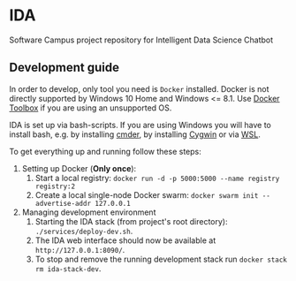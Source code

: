 # IDA
Software Campus project repository for Intelligent Data Science Chatbot

## Development guide

In order to develop, only tool you need is `Docker` installed.
Docker is not directly supported by Windows 10 Home and Windows <= 8.1.
Use [Docker Toolbox](https://docs.docker.com/toolbox/toolbox_install_windows/) if you are using an unsupported OS.

IDA is set up via bash-scripts. If you are using Windows you will have to install bash, e.g. by installing [cmder](https://cmder.net/), by installing [Cygwin](https://www.cygwin.com/) or via [WSL](https://docs.microsoft.com/en-us/windows/wsl/install-win10).

To get everything up and running follow these steps:
1. Setting up Docker (**Only once**):
	1. Start a local registry: `docker run -d -p 5000:5000 --name registry registry:2`
	2. Create a local single-node Docker swarm: `docker swarm init --advertise-addr 127.0.0.1`
2. Managing development environment
	1. Starting the IDA stack (from project's root directory): `./services/deploy-dev.sh`.
	2. The IDA web interface should now be available at `http://127.0.0.1:8090/`.
	3. To stop and remove the running development stack run `docker stack rm ida-stack-dev`.


